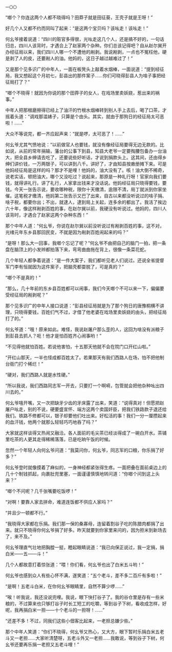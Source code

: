     一〇〇 

   “啷个？你连这两个人都不晓得吗？田莽子就是田征葵，王壳子就是王呀！”

   好几个人又都不约而同叫了起来：“是这两个宝贝吗？该吆走！该吆走！”

   何幺爷接着说道：“四川的赃官多得很，光吆走这几个人，还是搞不好的，一句话归总，四川人该背时，才遇合上了赵家两个杂种。你们总该记得吧？自从赵尔巽开办经征局以来，我们四川人哪一个不遭他的剐剥。我说剐剥，一点也不冤枉他，硬是剥了人的皮，还要剐人的油。他妈的，这日子越过越难过了！”

   又是那个见多识广的中年人，一面在板凳头上敲着水烟棒，一面说道：“提到经征局，我又想起这个月初七，彭县出的那件案子……你们可晓得彭县人为啥子事把经征局打了？”

   “啷个不晓得！就因为你说的那个田莽子的女人，在戏场里卖妖娆，惹出来的祸事。”

   中年人把那根磨擦得已经上了油汗的竹根水烟棒转到别人手上去后，喝了口茶，才摇着头道：“调戏那滥婊子，只算是个由头。其实，就由于那狗日的经征局太可恶啦！……”

   大众不等说完，都一齐应起声来：“就是啰，太可恶了！……”

   何幺爷尤其气愤地说：“以前做官人也要钱，就没有像经征局要得无边无款的。比如说，从前的常年捐输，藩台的公事下到县，知县大老爷一定要掏腰包备办一台油大，把全县乡绅请去吃了，还要说些好听话，才说到捐款头上。这其间，还由得乡绅们讲价钱，一万两银子，可以讲到八千。讲好了，才由知县按廒册摊下来。可是他妈经征局是这样的吗？那才不是哩！他妈的，油大没有了。咳！油大倒不稀奇，说老实话，顿把油大，哪个又没吃过？说起来，那原是一种礼行呀！官家向我们要钱，就得讲礼行。讲了礼行，人家拿出钱来才没话说。他妈经征局只晓得要钱，要钱。今天一张告示说，要收哪种税，限你十天缴清，逾限不清，局丁就派到你家坐催。这笔税才缴清，他妈第二张告示又巴了出来，自古以来都没听说过的啥子捐、啥子税，都要你出；不出，就逮人，逮到局上关起，连多余的都出了。我活了挨边六十年，像这样剐剥百姓的事，在赵尔巽以前，我硬没有听说过。他妈的，四川人该背时，才遇合了赵家这两个杂种东西！”

   那个中年人道：“何幺爷，你说在赵尔巽以前没听说过有剐剥百姓的事，这不对，光绪元年东乡县那回民变，不就是因为剐剥百姓闹起来的吗？”

   “是呀！那么大一回事，我啷个忘记了呢？”何幺爷不由把自己的脑门一拍，把一条盘在脑顶上的小发辫都拍落下来，弯弯曲曲拖在背上，很像一条菜花蛇。

   几个年轻人都争着说道：“是一件大案子，我们都听见老人们说过。还说全省提督军门李有恒就因为这件案子，把脑壳都耍脱了，可是真的？”

   “啷个不是真的！”

   “那么，几十年前的东乡县百姓都可以闹事，我们今天啷个不可以来一下，偏偏要受经征局的剐剥呢？”

   那个见多识广的中年人接口说道：“彭县经征局就是为了那个狗日的唐豫桐横不讲理，只晓得要钱，百姓们气不过，才借了他老婆在戏场里卖妖娆的由头，把经征局打了的。”

   何幺爷道：“哦！原来如此。难怪，我说赵屠户那么歪的人，这回为啥没有派粮子到彭县去抓人？呃！他才是怕百姓齐心闹事哟！”

   “不见得他就怕百姓。若说他害怕，十五那天他就不会在院门口开红山啦。”

   “开红山那天，一半也怪成都百姓太了。若果那天有我们西路人在场，怕不把他制台衙门打个稀烂！”

   “硬对，我们西路人就是水性硬。”

   “所以我说，我们西路同志军一开去，只要打一个啊嗬，包管就会把他杂种吆出四川去的。”

   何幺爷嘻开嘴，又一次把缺牙少齿的牙床露了出来，笑道：“说得真对！但愿把赵屠户吆走，别的不说，硬要盛宣怀、端方这两个卖国奸臣，把我们铁路款子退还给我们。铁路不修都可以，银子却要他们吐出来。好松活的事！我们一分一厘攒起来的血汗钱，他两个就那么轻轻巧巧地吞了吗？”

   大家就这样谈得又热闹又融洽。各人面前的毛尖茶已经淡得成了一碗白开水。茶铺里吃茶的人更其走得稀稀落落，已是吃晌午饭的时候。

   忽然一个年轻人向何幺爷问道：“我莫问你，何幺爷，同志军的口粮，你乐捐了好多？”

   何幺爷登时就像摸着了麻似的，一身神经都紧张得生疼。一面把叠在面前桌边上的几十个制钱抓起，向裹肚兜里塞，一面谨谨慎慎地转问道：“你啷个问到这上头来？”

   “啷个不问呢？几千张嘴要吃饭啰！”

   “对啊！要靠人家去拼命，难道连饭都不供应人家吗？”

   “并且少一顿都不行。”

   “我晓得大家都在乐捐。我们那一保的桑寡母，连留着割谷子吃的陈腊肉都捐了出来。就只不晓得你何幺爷捐了好多。昨天就要到你家里来问的，因为担米到新场去了，来不及。”

   何幺爷理直气壮地把胸膛一挺，瞪起眼睛说道：“我已向保正说过，我一定捐，捐白米——五——斗！”

   几个人都故意打着惊张道：“喂！你们看，何幺爷也出了白米五斗哟！”

   何幺爷也感到众人有些心怀不满，遂笑道：“五个老斗，差不多二百斤有多啦！”

   “是啊！五老斗白米，在你何幺爷眼睛里，自然不算少啰……”

   “唉！听我说，我还没说完哩。我说，眼下快打谷子了。我的谷仓里是存有一些米粮的，不过算来也只够打谷子时长工短工的吃嚼，等到谷子下树，看收成怎样，好呢，我再捐白米一担——十个老斗的一担呀！……”

   “还差不多！不过，同我们这些小佃客比起来，一老担总嫌少些。”

   那个中年人笑道：“你们不晓得，何幺爷又热心，又大方，眼下暂时乐捐白米五老斗又一老担……大家听清楚呀，五老斗外又一老担……我敢说，等到谷子下树，何幺爷还要再乐捐一老担又五老斗哩！”

